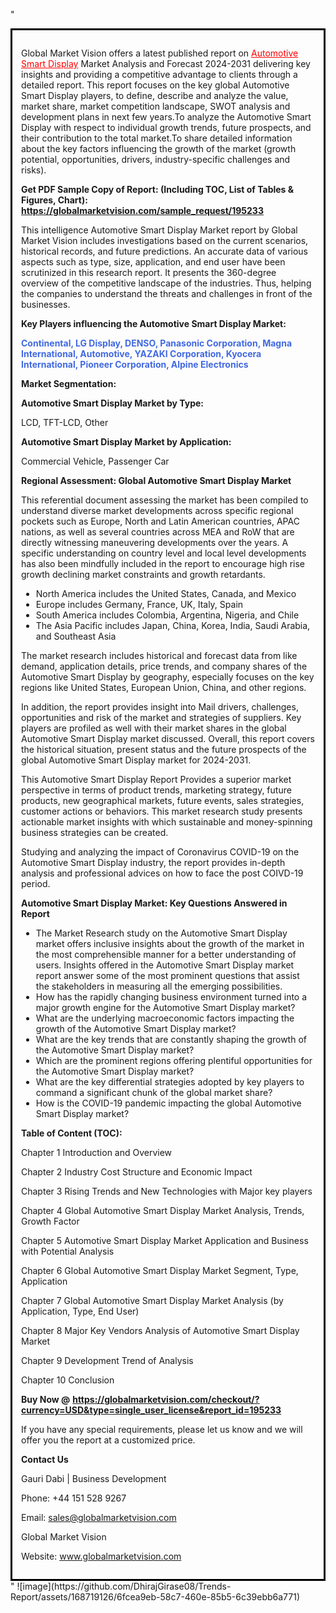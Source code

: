 "<div style='border: 3px solid black; padding: 1em;'>

Global Market Vision offers a latest published report on <a style='color: #ff0000;' href='https://globalmarketvision.com/reports/global-automotive-smart-display-market/195233'>Automotive Smart Display</a> Market Analysis and Forecast 2024-2031 delivering key insights and providing a competitive advantage to clients through a detailed report. This report focuses on the key global Automotive Smart Display players, to define, describe and analyze the value, market share, market competition landscape, SWOT analysis and development plans in next few years.To analyze the Automotive Smart Display with respect to individual growth trends, future prospects, and their contribution to the total market.To share detailed information about the key factors influencing the growth of the market (growth potential, opportunities, drivers, industry-specific challenges and risks).

<strong>Get PDF Sample Copy of Report: (Including TOC, List of Tables &amp; Figures, Chart)</strong><strong>: <a style='color: #ff0000;' href='https://globalmarketvision.com/sample_request/195233?utm_source=linkedinPulse&utm_medium=Dhiraj&utm_campaign=Dhiraj'><strong>https://globalmarketvision.com/sample_request/195233</strong></a></strong>

This intelligence Automotive Smart Display Market report by Global Market Vision includes investigations based on the current scenarios, historical records, and future predictions. An accurate data of various aspects such as type, size, application, and end user have been scrutinized in this research report. It presents the 360-degree overview of the competitive landscape of the industries. Thus, helping the companies to understand the threats and challenges in front of the businesses.

<strong>Key Players influencing the Automotive Smart Display Market:</strong>

<strong style='color: #4169e1;'>Continental, LG Display, DENSO, Panasonic Corporation, Magna International, Automotive, YAZAKI Corporation, Kyocera International, Pioneer Corporation, Alpine Electronics</strong>

<strong>Market Segmentation:</strong>

<strong>Automotive Smart Display Market by Type:</strong>

LCD, TFT-LCD, Other

<strong>Automotive Smart Display Market by Application:</strong>

Commercial Vehicle, Passenger Car

<strong>Regional Assessment: Global Automotive Smart Display Market</strong>

This referential document assessing the market has been compiled to understand diverse market developments across specific regional pockets such as Europe, North and Latin American countries, APAC nations, as well as several countries across MEA and RoW that are directly witnessing maneuvering developments over the years. A specific understanding on country level and local level developments has also been mindfully included in the report to encourage high rise growth declining market constraints and growth retardants.
<ul>
  <li>North America includes the United States, Canada, and Mexico</li>
  <li>Europe includes Germany, France, UK, Italy, Spain</li>
  <li>South America includes Colombia, Argentina, Nigeria, and Chile</li>
  <li>The Asia Pacific includes Japan, China, Korea, India, Saudi Arabia, and Southeast Asia</li>
</ul>
The market research includes historical and forecast data from like demand, application details, price trends, and company shares of the Automotive Smart Display by geography, especially focuses on the key regions like United States, European Union, China, and other regions.

In addition, the report provides insight into Mail drivers, challenges, opportunities and risk of the market and strategies of suppliers. Key players are profiled as well with their market shares in the global Automotive Smart Display market discussed. Overall, this report covers the historical situation, present status and the future prospects of the global Automotive Smart Display market for 2024-2031.

This Automotive Smart Display Report Provides a superior market perspective in terms of product trends, marketing strategy, future products, new geographical markets, future events, sales strategies, customer actions or behaviors. This market research study presents actionable market insights with which sustainable and money-spinning business strategies can be created.

Studying and analyzing the impact of Coronavirus COVID-19 on the Automotive Smart Display industry, the report provides in-depth analysis and professional advices on how to face the post COIVD-19 period.

<strong>Automotive Smart Display Market: Key Questions Answered in Report</strong>
<ul>
  <li>The Market Research study on the Automotive Smart Display market offers inclusive insights about the growth of the market in the most comprehensible manner for a better understanding of users. Insights offered in the Automotive Smart Display market report answer some of the most prominent questions that assist the stakeholders in measuring all the emerging possibilities.</li>
  <li>How has the rapidly changing business environment turned into a major growth engine for the Automotive Smart Display market?</li>
  <li>What are the underlying macroeconomic factors impacting the growth of the Automotive Smart Display market?</li>
  <li>What are the key trends that are constantly shaping the growth of the Automotive Smart Display market?</li>
  <li>Which are the prominent regions offering plentiful opportunities for the Automotive Smart Display market?</li>
  <li>What are the key differential strategies adopted by key players to command a significant chunk of the global market share?</li>
  <li>How is the COVID-19 pandemic impacting the global Automotive Smart Display market?</li>
</ul>
<strong>Table of Content (TOC): </strong>

Chapter 1 Introduction and Overview

Chapter 2 Industry Cost Structure and Economic Impact

Chapter 3 Rising Trends and New Technologies with Major key players

Chapter 4 Global Automotive Smart Display Market Analysis, Trends, Growth Factor

Chapter 5 Automotive Smart Display Market Application and Business with Potential Analysis

Chapter 6 Global Automotive Smart Display Market Segment, Type, Application

Chapter 7 Global Automotive Smart Display Market Analysis (by Application, Type, End User)

Chapter 8 Major Key Vendors Analysis of Automotive Smart Display Market

Chapter 9 Development Trend of Analysis

Chapter 10 Conclusion

<strong>Buy Now @</strong> <strong><a style='color: #ff0000;' href='https://globalmarketvision.com/checkout/?currency=USD&type=single_user_license&report_id=195233?utm_source=linkedinPulse&utm_medium=Dhiraj&utm_campaign=Dhiraj'>https://globalmarketvision.com/checkout/?currency=USD&type=single_user_license&report_id=195233</a></strong>

If you have any special requirements, please let us know and we will offer you the report at a customized price.

<strong>Contact Us</strong>

Gauri Dabi | Business Development

Phone: +44 151 528 9267

Email: <a href='mailto:sales@globalmarketvision.com'>sales@globalmarketvision.com</a>

Global Market Vision

Website: <a href='http://www.globalmarketvision.com'>www.globalmarketvision.com</a>

</div>"
![image](https://github.com/DhirajGirase08/Trends-Report/assets/168719126/6fcea9eb-58c7-460e-85b5-6c39ebb6a771)
